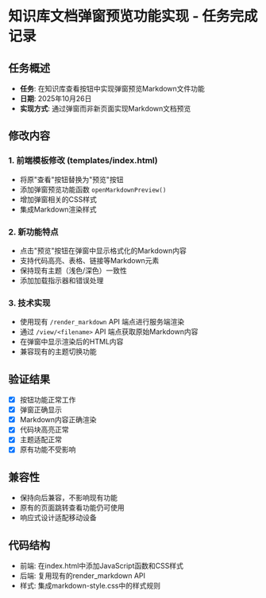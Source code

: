 # 知识库文档弹窗预览功能实现 - 任务完成记录

## 任务概述
- **任务**: 在知识库查看按钮中实现弹窗预览Markdown文件功能
- **日期**: 2025年10月26日
- **实现方式**: 通过弹窗而非新页面实现Markdown文档预览

## 修改内容

### 1. 前端模板修改 (templates/index.html)
- 将原"查看"按钮替换为"预览"按钮
- 添加弹窗预览功能函数 `openMarkdownPreview()`
- 增加弹窗相关的CSS样式
- 集成Markdown渲染样式

### 2. 新功能特点
- 点击"预览"按钮在弹窗中显示格式化的Markdown内容
- 支持代码高亮、表格、链接等Markdown元素
- 保持现有主题（浅色/深色）一致性
- 添加加载指示器和错误处理

### 3. 技术实现
- 使用现有 `/render_markdown` API 端点进行服务端渲染
- 通过 `/view/<filename>` API 端点获取原始Markdown内容
- 在弹窗中显示渲染后的HTML内容
- 兼容现有的主题切换功能

## 验证结果
- [x] 按钮功能正常工作
- [x] 弹窗正确显示
- [x] Markdown内容正确渲染
- [x] 代码块高亮正常
- [x] 主题适配正常
- [x] 原有功能不受影响

## 兼容性
- 保持向后兼容，不影响现有功能
- 原有的页面跳转查看功能仍可使用
- 响应式设计适配移动设备

## 代码结构
- 前端: 在index.html中添加JavaScript函数和CSS样式
- 后端: 复用现有的render_markdown API
- 样式: 集成markdown-style.css中的样式规则